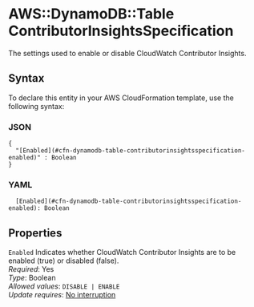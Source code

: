 # AWS::DynamoDB::Table ContributorInsightsSpecification<a name="aws-properties-dynamodb-table-contributorinsightsspecification"></a>

The settings used to enable or disable CloudWatch Contributor Insights\.

## Syntax<a name="aws-properties-dynamodb-table-contributorinsightsspecification-syntax"></a>

To declare this entity in your AWS CloudFormation template, use the following syntax:

### JSON<a name="aws-properties-dynamodb-table-contributorinsightsspecification-syntax.json"></a>

```
{
  "[Enabled](#cfn-dynamodb-table-contributorinsightsspecification-enabled)" : Boolean
}
```

### YAML<a name="aws-properties-dynamodb-table-contributorinsightsspecification-syntax.yaml"></a>

```
  [Enabled](#cfn-dynamodb-table-contributorinsightsspecification-enabled): Boolean
```

## Properties<a name="aws-properties-dynamodb-table-contributorinsightsspecification-properties"></a>

`Enabled`  <a name="cfn-dynamodb-table-contributorinsightsspecification-enabled"></a>
Indicates whether CloudWatch Contributor Insights are to be enabled \(true\) or disabled \(false\)\.  
*Required*: Yes  
*Type*: Boolean  
*Allowed values*: `DISABLE | ENABLE`  
*Update requires*: [No interruption](https://docs.aws.amazon.com/AWSCloudFormation/latest/UserGuide/using-cfn-updating-stacks-update-behaviors.html#update-no-interrupt)